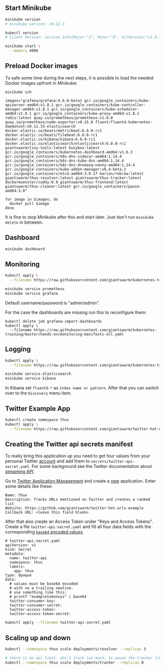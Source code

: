 
## Start Minikube

```bash
minikube version
# minikube version: v0.22.3

kubectl version
# Client Version: version.Info{Major:"1", Minor:"8", GitVersion:"v1.8.1", ..
```


```bash
minikube start \
  --memory 4096
```

## Preload Docker images

To safe some time during the next steps, it is possible to load the needed Docker images upfront in Minikube:
```
minikube ssh
```
```
images="grafana/grafana:4.6.0-beta1 gcr.io/google_containers/kube-apiserver-amd64:v1.8.1 gcr.io/google_containers/kube-controller-manager-amd64:v1.8.1 gcr.io/google_containers/kube-scheduler-amd64:v1.8.1 gcr.io/google_containers/kube-proxy-amd64:v1.8.1 redis:latest quay.io/prometheus/prometheus:v1.8.0 quay.io/prometheus/node-exporter:v0.15.0 fluent/fluentd-kubernetes-daemonset:v0.12.33-elasticsearch docker.elastic.co/beats/metricbeat:6.0.0-rc1 docker.elastic.co/beats/filebeat:6.0.0-rc1 docker.elastic.co/kibana/kibana:6.0.0-rc1 docker.elastic.co/elasticsearch/elasticsearch:6.0.0-rc1 giantswarm/tiny-tools:latest busybox:latest gcr.io/google_containers/kubernetes-dashboard-amd64:v1.6.3 gcr.io/google_containers/k8s-dns-sidecar-amd64:1.14.4 gcr.io/google_containers/k8s-dns-kube-dns-amd64:1.14.4 gcr.io/google_containers/k8s-dns-dnsmasq-nanny-amd64:1.14.4 gcr.io/google-containers/kube-addon-manager:v6.4-beta.2 gcr.io/google_containers/etcd-amd64:3.0.17 marian/rebrow:latest giantswarm/thux-resolver:latest giantswarm/thux-tracker:latest dockermuenster/caddy:0.9 giantswarm/thux-frontend:latest giantswarm/thux-cleaner:latest gcr.io/google_containers/pause-amd64:3.0"

for image in $images; do
  docker pull $image
done
```
It is fine to stop Minikube after this and start later. Just don't run `minikube delete` in between.



## Dashboard

```bash
minikube dashboard
```


## Monitoring

```bash
kubectl apply \
  --filename https://raw.githubusercontent.com/giantswarm/kubernetes-training/master/hands-on/monitoring-manifests-all.yaml
```
```bash
minikube service prometheus
minikube service grafana
```

Default username/password is "admin/admin".

For the case the dashboards are missing run this to reconfigure them:
```
kubectl delete job grafana-import-dashboards
kubectl apply \
  --filename https://raw.githubusercontent.com/giantswarm/kubernetes-training/master/hands-on/monitoring-manifests-all.yaml
```

## Logging

```bash
kubectl apply \
  --filename https://raw.githubusercontent.com/giantswarm/kubernetes-training/master/hands-on/logging-manifests-all.yaml
```
```bash
minikube service elasticsearch
minikube service kibana
```

In Kibana set `fluentd-*` as `Index name or pattern`.
After that you can switch over to the `Discovery` menu item.

## Twitter Example App

```bash
kubectl create namespace thux
kubectl apply \
  --filename https://raw.githubusercontent.com/giantswarm/twitter-hot-urls-example/master/manifests-all.yaml
```

## Creating the Twitter api secrets manifest

To really bring this application up you need to get four values from your personal Twitter [account](https://twitter.com/signup) and add them to `secrets/twitter-api-secret.yaml`. For some background see the Twitter documentation about [streaming API](https://dev.twitter.com/streaming/overview/connecting).

Go to [Twitter Application Management](https://apps.twitter.com/) and create a [new](https://apps.twitter.com/app/new) application. Enter some details like these:

    Name: thux
    Description: Tracks URLs mentioned on Twitter and creates a ranked list
    Website: https://github.com/giantswarm/twitter-hot-urls-example
    Callback URL: <leave this field blank>

After that also create an Access Token under "Keys and Access Tokens". Create a file `twitter-api-secret.yaml` and fill all four data fields with the corresponding [`base64` encoded values]((http://kubernetes.io/docs/user-guide/secrets/#creating-a-secret-manually)).

```
# twitter-api-secret.yaml
apiVersion: v1
kind: Secret
metadata:
  name: twitter-api
  namespace: thux
  labels:
    app: thux
type: Opaque
data:
  # values must be base64 encoded
  # with no a trailing newline.
  # use something like this:
  # printf "exampletokenxyz" | base64
  twitter-consumer-key:
  twitter-consumer-secret:
  twitter-access-token:
  twitter-access-token-secret:
```

```bash
kubectl apply --filename twitter-api-secret.yaml
```

## Scaling up and down

```bash
kubectl --namespace thux scale deployments/resolver --replicas 3

# there is an api limit. don't track too much, to pause the tracker like this:
kubectl --namespace thux scale deployments/tracker --replicas 0
```
